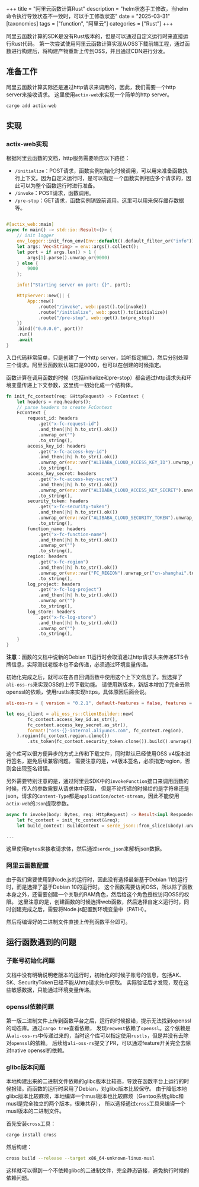 +++
title = "阿里云函数计算Rust"
description = "helm状态手工修改，当helm命令执行导致状态不一致时，可以手工修改状态"
date = "2025-03-31"
[taxonomies]
tags = ["function", "阿里云"]
categories = ["Rust"]
+++

阿里云函数计算的SDK是没有Rust版本的，但是可以通过自定义运行时来直接运行Rust代码。
第一次尝试使用阿里云函数计算实现从OSS下载前端工程，通过函数进行构建后，将构建产物重新上传到OSS，并且通过CDN进行分发。

## 准备工作
阿里云函数计算实际还是通过http请求来调用的，因此，我们需要一个http server来接收请求。
这里使用`actix-web`来实现一个简单的http server。

```bash
cargo add actix-web
```

## 实现
### actix-web实现
根据阿里云函数的文档，http服务需要响应以下路径：

* `/initialize`：POST请求，函数实例初始化时候调用，可以用来准备函数执行上下文。因为自定义运行时，是可以指定一个函数实例相应多个请求的，因此可以为整个函数运行时进行准备。
* `/invoke`：POST请求，函数调用。
* `/pre-stop`：GET请求，函数实例销毁前调用。这里可以用来保存缓存数据等。

```rust

#[actix_web::main]
async fn main() -> std::io::Result<()> {
    // init logger
    env_logger::init_from_env(Env::default().default_filter_or("info"));
    let args: Vec<String> = env::args().collect();
    let port = if args.len() > 1 {
        args[1].parse().unwrap_or(9000)
    } else {
        9000
    };

    info!("Starting server on port: {}", port);

    HttpServer::new(|| {
        App::new()
            .route("/invoke", web::post().to(invoke))
            .route("/initialize", web::post().to(initialize))
            .route("/pre-stop", web::get().to(pre_stop))
    })
    .bind(("0.0.0.0", port))?
    .run()
    .await
}
```
入口代码非常简单，只是创建了一个http server，监听指定端口，然后分别处理三个请求。阿里云函数默认端口是9000，也可以在创建的时候指定。

函数计算在调用函数的时候（包括initialize和pre-stop）都会通过http请求头和环境变量传递上下文参数，这里统一初始化成一个结构体。

```rust
fn init_fc_context(req: &HttpRequest) -> FcContext {
    let headers = req.headers();
    // parse headers to create FcContext
    FcContext {
        request_id: headers
            .get("x-fc-request-id")
            .and_then(|h| h.to_str().ok())
            .unwrap_or("")
            .to_string(),
        access_key_id: headers
            .get("x-fc-access-key-id")
            .and_then(|h| h.to_str().ok())
            .unwrap_or(env::var("ALIBABA_CLOUD_ACCESS_KEY_ID").unwrap_or("".to_string()).as_str())
            .to_string(),
        access_key_secret: headers
            .get("x-fc-access-key-secret")
            .and_then(|h| h.to_str().ok())
            .unwrap_or(env::var("ALIBABA_CLOUD_ACCESS_KEY_SECRET").unwrap_or("".to_string()).as_str())
            .to_string(),
        security_token: headers
            .get("x-fc-security-token")
            .and_then(|h| h.to_str().ok())
            .unwrap_or(env::var("ALIBABA_CLOUD_SECURITY_TOKEN").unwrap_or("".to_string()).as_str())
            .to_string(),
        function_name: headers
            .get("x-fc-function-name")
            .and_then(|h| h.to_str().ok())
            .unwrap_or("")
            .to_string(),
        region: headers
            .get("x-fc-region")
            .and_then(|h| h.to_str().ok())
            .unwrap_or(env::var("FC_REGION").unwrap_or("cn-shanghai".to_string()).as_str())
            .to_string(),
        log_project: headers
            .get("x-fc-log-project")
            .and_then(|h| h.to_str().ok())
            .unwrap_or("")
            .to_string(),
        log_store: headers
            .get("x-fc-log-store")
            .and_then(|h| h.to_str().ok())
            .unwrap_or("")
            .to_string(),
    }
}
```

**注意**：函数的文档中说新的Debian 11运行时会取消通过http请求头来传递STS令牌信息，实际测试老版本也不会传递，必须通过环境变量传递。

初始化完成之后，就可以在各自回调函数中使用这个上下文信息了。我选择了`ali-oss-rs`来实现OSS的上传下载功能。
请使用新版本，新版本增加了完全去除openssl的依赖，使用rustls来实现https，具体原因后面会说。
```toml
ali-oss-rs = { version = "0.2.1", default-features = false, features = ["async","rust-tls"] }
```

```rust
let oss_client = ali_oss_rs::ClientBuilder::new(
        fc_context.access_key_id.as_str(),
        fc_context.access_key_secret.as_str(),
        format!("oss-{}-internal.aliyuncs.com", fc_context.region),
    ).region(fc_context.region.clone())
        .sts_token(fc_context.security_token.clone()).build().unwrap();
```

这个库可以很方便异步的方式上传和下载文件，同时默认已经使用OSS v4版本进行签名，避免后续兼容问题。
需要注意的是，v4版本签名，必须指定region，否则会出现签名错误。

另外需要特别注意的是，通过阿里云SDK中的`invokeFunction`接口来调用函数的时候，传入的参数需要从请求体中获取，
但是不论传递的时候给的是字符串还是json，请求的`Content-Type`都是`application/octet-stream`，因此不能使用`actix-web`的`Json`提取参数。

```rust
async fn invoke(body: Bytes, req: HttpRequest) -> Result<impl Responder, BuildError> {
    let fc_context = init_fc_context(&req);
    let build_context: BuildContext = serde_json::from_slice(&body).unwrap();

...
```
这里使用`Bytes`来接收请求体，然后通过`serde_json`来解析json数据。

### 阿里云函数配置
由于我们需要使用到Node.js的运行时，因此没有选择最新基于Debian 11的运行时，而是选择了基于Debian 10的运行时。
这个函数需要访问OSS，所以除了函数本身之外，还需要创建一个关联的RAM角色，然后给这个角色授权访问OSS的权限。
这里注意的是，创建函数的时候选择web函数，然后选择自定义运行时，同时创建完成之后，需要将Node.js配置到环境变量中（PATH）。

然后将编译好的二进制文件直接上传到函数平台即可。

## 运行函数遇到的问题

### 子账号初始化问题
文档中没有明确说明老版本的运行时，初始化的时候子账号的信息，包括AK、SK、SecurityToken已经不能从http请求头中获取。
实际验证后才发现，现在这些敏感数据，只能通过环境变量传递。

### openssl依赖问题
第一版二进制文件上传到函数平台之后，运行的时候报错，提示无法找到openssl的动态库。通过`cargo tree`查看依赖，
发现`reqwest`依赖了`openssl`。这个依赖是从`ali-oss-rs`中传递过来的，当时这个库可以指定使用`rustls`，但是并没有去除对`openssl`的依赖。
后续给`ali-oss-rs`提交了PR，可以通过feature开关完全去除对native openssl的依赖。

### glibc版本问题
本地构建出来的二进制文件依赖的glibc版本比较高，导致在函数平台上运行的时候报错。而函数的运行时采用了Debian，对glibc版本比较保守。
由于降低本地glibc版本比较麻烦，本地编译一个musl版本也比较麻烦（Gentoo系统glibc和musl是完全独立的两个版本，很难共存），
所以选择通过`cross`工具来编译一个musl版本的二进制文件。

首先安装`cross`工具：
```bash
cargo install cross
```

然后构建：
```bash
cross build --release --target x86_64-unknown-linux-musl
```

这样就可以得到一个不依赖glibc的二进制文件，完全静态链接，避免执行时候的依赖问题。
